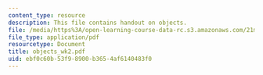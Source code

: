 ```yaml
---
content_type: resource
description: This file contains handout on objects.
file: /media/https%3A/open-learning-course-data-rc.s3.amazonaws.com/21m-604-playwriting-i-spring-2005/ebf0c60b53f98900b3654af6140483f0_objects_wk2.pdf
file_type: application/pdf
resourcetype: Document
title: objects_wk2.pdf
uid: ebf0c60b-53f9-8900-b365-4af6140483f0
---
```

